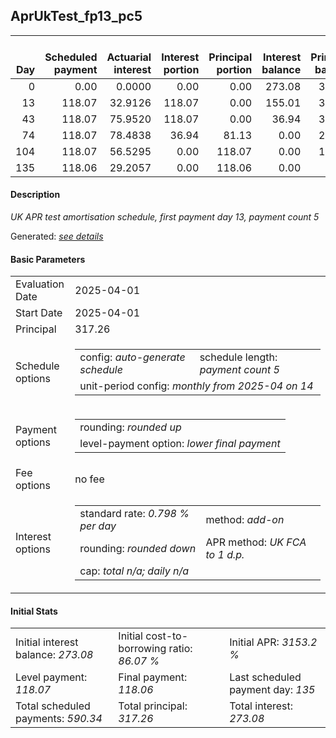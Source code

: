 <h2>AprUkTest_fp13_pc5</h2>
<table>
    <thead style="vertical-align: bottom;">
        <th style="text-align: right;">Day</th>
        <th style="text-align: right;">Scheduled payment</th>
        <th style="text-align: right;">Actuarial interest</th>
        <th style="text-align: right;">Interest portion</th>
        <th style="text-align: right;">Principal portion</th>
        <th style="text-align: right;">Interest balance</th>
        <th style="text-align: right;">Principal balance</th>
        <th style="text-align: right;">Total actuarial interest</th>
        <th style="text-align: right;">Total interest</th>
        <th style="text-align: right;">Total principal</th>
    </thead>
    <tr style="text-align: right;">
        <td class="ci00">0</td>
        <td class="ci01" style="white-space: nowrap;">0.00</td>
        <td class="ci02">0.0000</td>
        <td class="ci03">0.00</td>
        <td class="ci04">0.00</td>
        <td class="ci05">273.08</td>
        <td class="ci06">317.26</td>
        <td class="ci07">0.0000</td>
        <td class="ci08">0.00</td>
        <td class="ci09">0.00</td>
    </tr>
    <tr style="text-align: right;">
        <td class="ci00">13</td>
        <td class="ci01" style="white-space: nowrap;">118.07</td>
        <td class="ci02">32.9126</td>
        <td class="ci03">118.07</td>
        <td class="ci04">0.00</td>
        <td class="ci05">155.01</td>
        <td class="ci06">317.26</td>
        <td class="ci07">32.9126</td>
        <td class="ci08">118.07</td>
        <td class="ci09">0.00</td>
    </tr>
    <tr style="text-align: right;">
        <td class="ci00">43</td>
        <td class="ci01" style="white-space: nowrap;">118.07</td>
        <td class="ci02">75.9520</td>
        <td class="ci03">118.07</td>
        <td class="ci04">0.00</td>
        <td class="ci05">36.94</td>
        <td class="ci06">317.26</td>
        <td class="ci07">108.8646</td>
        <td class="ci08">236.14</td>
        <td class="ci09">0.00</td>
    </tr>
    <tr style="text-align: right;">
        <td class="ci00">74</td>
        <td class="ci01" style="white-space: nowrap;">118.07</td>
        <td class="ci02">78.4838</td>
        <td class="ci03">36.94</td>
        <td class="ci04">81.13</td>
        <td class="ci05">0.00</td>
        <td class="ci06">236.13</td>
        <td class="ci07">187.3484</td>
        <td class="ci08">273.08</td>
        <td class="ci09">81.13</td>
    </tr>
    <tr style="text-align: right;">
        <td class="ci00">104</td>
        <td class="ci01" style="white-space: nowrap;">118.07</td>
        <td class="ci02">56.5295</td>
        <td class="ci03">0.00</td>
        <td class="ci04">118.07</td>
        <td class="ci05">0.00</td>
        <td class="ci06">118.06</td>
        <td class="ci07">243.8779</td>
        <td class="ci08">273.08</td>
        <td class="ci09">199.20</td>
    </tr>
    <tr style="text-align: right;">
        <td class="ci00">135</td>
        <td class="ci01" style="white-space: nowrap;">118.06</td>
        <td class="ci02">29.2057</td>
        <td class="ci03">0.00</td>
        <td class="ci04">118.06</td>
        <td class="ci05">0.00</td>
        <td class="ci06">0.00</td>
        <td class="ci07">273.0836</td>
        <td class="ci08">273.08</td>
        <td class="ci09">317.26</td>
    </tr>
</table>
<h4>Description</h4>
<p><i>UK APR test amortisation schedule, first payment day 13, payment count 5</i></p>
<p>Generated: <i><a href="../GeneratedDate.html">see details</a></i></p>
<h4>Basic Parameters</h4>
<table>
    <tr>
        <td>Evaluation Date</td>
        <td>2025-04-01</td>
    </tr>
    <tr>
        <td>Start Date</td>
        <td>2025-04-01</td>
    </tr>
    <tr>
        <td>Principal</td>
        <td>317.26</td>
    </tr>
    <tr>
        <td>Schedule options</td>
        <td>
            <table>
                <tr>
                    <td>config: <i>auto-generate schedule</i></td>
                    <td>schedule length: <i><i>payment count</i> 5</i></td>
                </tr>
                <tr>
                    <td colspan="2" style="white-space: nowrap;">unit-period config: <i>monthly from 2025-04 on 14</i></td>
                </tr>
            </table>
        </td>
    </tr>
    <tr>
        <td>Payment options</td>
        <td>
            <table>
                <tr>
                    <td>rounding: <i>rounded up</i></td>
                </tr>
                <tr>
                    <td>level-payment option: <i>lower&nbsp;final&nbsp;payment</i></td>
                </tr>
            </table>
        </td>
    </tr>
    <tr>
        <td>Fee options</td>
        <td>no fee
        </td>
    </tr>
    <tr>
        <td>Interest options</td>
        <td>
            <table>
                <tr>
                    <td>standard rate: <i>0.798 % per day</i></td>
                    <td>method: <i>add-on</i></td>
                </tr>
                <tr>
                    <td>rounding: <i>rounded down</i></td>
                    <td>APR method: <i>UK FCA to 1 d.p.</i></td>
                </tr>
                <tr>
                    <td colspan="2">cap: <i>total <i>n/a</i>; daily <i>n/a</i></td>
                </tr>
            </table>
        </td>
    </tr>
</table>
<h4>Initial Stats</h4>
<table>
    <tr>
        <td>Initial interest balance: <i>273.08</i></td>
        <td>Initial cost-to-borrowing ratio: <i>86.07 %</i></td>
        <td>Initial APR: <i>3153.2 %</i></td>
    </tr>
    <tr>
        <td>Level payment: <i>118.07</i></td>
        <td>Final payment: <i>118.06</i></td>
        <td>Last scheduled payment day: <i>135</i></td>
    </tr>
    <tr>
        <td>Total scheduled payments: <i>590.34</i></td>
        <td>Total principal: <i>317.26</i></td>
        <td>Total interest: <i>273.08</i></td>
    </tr>
</table>
